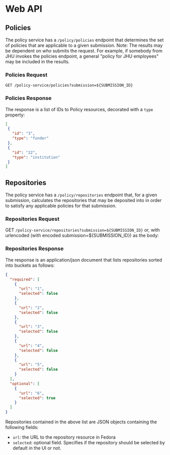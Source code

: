 # Web API

## Policies

The policy service has a `/policy/policies` endpoint that determines the set of policies that are applicable to
a given submission.  Note:  The results may be dependent on _who_ submits the request.  For example, if
somebody from JHU invokes the policies endpoint, a general "policy for JHU employees" may be included in the results.

### Policies Request

`GET /policy-service/policies?submission=${SUBMISSION_ID}`

### Policies Response

The response is a list of IDs to Policy resources, decorated with a `type` property:

```json
[
 {
   "id": "3",
   "type": "funder"
 },
 {
   "id": "22",
   "type": "institution"
 }
]
```


## Repositories

The policy service has a `/policy/repositories` endpoint that, for a given submission, calculates the repositories that may be
deposited into in order to satisfy any applicable policies for that submission.

### Repositories Request

GET `/policy-service/repositories?submission=${SUBMISSION_ID}`
or, with urlencoded (with encoded submission=${SUBMISSION_ID}) as the body:

### Repositories Response

The response is an application/json document that lists repositories sorted into buckets as follows:

```json
{
  "required": [
    {
      "url": "1",
      "selected": false
    },
    {
      "url": "2",
      "selected": false
    },
    {
      "url": "3",
      "selected": false
    },
    {
      "url": "4",
      "selected": false
    },
    {
      "url": "5",
      "selected": false
    }
  ],
  "optional": [
    {
      "url": "6",
      "selected": true
    }
  ]
}
```


Repositories contained in the above list are JSON objects containing the following fields:

* `url`: the URL to the repository resource in Fedora
* `selected`: optional field.  Specifies if the repository should be selected by default in the UI or not.


